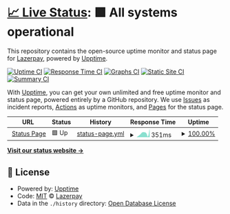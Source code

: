 # [📈 Live Status](https://status.lazerpay.finance): <!--live status--> **🟩 All systems operational**

This repository contains the open-source uptime monitor and status page for [Lazerpay](https://www.lazerpay.finance/), powered by [Upptime](https://github.com/upptime/upptime).

[![Uptime CI](https://github.com/LazerPay-Finance/lazerpay-status/workflows/Uptime%20CI/badge.svg)](https://github.com/LazerPay-Finance/lazerpay-status/actions?query=workflow%3A%22Uptime+CI%22)
[![Response Time CI](https://github.com/LazerPay-Finance/lazerpay-status/workflows/Response%20Time%20CI/badge.svg)](https://github.com/LazerPay-Finance/lazerpay-status/actions?query=workflow%3A%22Response+Time+CI%22)
[![Graphs CI](https://github.com/LazerPay-Finance/lazerpay-status/workflows/Graphs%20CI/badge.svg)](https://github.com/LazerPay-Finance/lazerpay-status/actions?query=workflow%3A%22Graphs+CI%22)
[![Static Site CI](https://github.com/LazerPay-Finance/lazerpay-status/workflows/Static%20Site%20CI/badge.svg)](https://github.com/LazerPay-Finance/lazerpay-status/actions?query=workflow%3A%22Static+Site+CI%22)
[![Summary CI](https://github.com/LazerPay-Finance/lazerpay-status/workflows/Summary%20CI/badge.svg)](https://github.com/LazerPay-Finance/lazerpay-status/actions?query=workflow%3A%22Summary+CI%22)

With [Upptime](https://upptime.js.org), you can get your own unlimited and free uptime monitor and status page, powered entirely by a GitHub repository. We use [Issues](https://github.com/LazerPay-Finance/lazerpay-status/issues) as incident reports, [Actions](https://github.com/LazerPay-Finance/lazerpay-status/actions) as uptime monitors, and [Pages](https://status.lazerpay.finance) for the status page.

<!--start: status pages-->
<!-- This summary is generated by Upptime (https://github.com/upptime/upptime) -->
<!-- Do not edit this manually, your changes will be overwritten -->
<!-- prettier-ignore -->
| URL | Status | History | Response Time | Uptime |
| --- | ------ | ------- | ------------- | ------ |
| <img alt="" src="https://lazerpay.finance/images/favicon.svg" height="13"> [Status Page](https://status.lazerpay.finance) | 🟩 Up | [status-page.yml](https://github.com/LazerpayHQ/lazerpay-status/commits/HEAD/history/status-page.yml) | <details><summary><img alt="Response time graph" src="./graphs/status-page/response-time-week.png" height="20"> 351ms</summary><br><a href="https://status.lazerpay.finance/history/status-page"><img alt="Response time 457" src="https://img.shields.io/endpoint?url=https%3A%2F%2Fraw.githubusercontent.com%2FLazerpayHQ%2Flazerpay-status%2FHEAD%2Fapi%2Fstatus-page%2Fresponse-time.json"></a><br><a href="https://status.lazerpay.finance/history/status-page"><img alt="24-hour response time 740" src="https://img.shields.io/endpoint?url=https%3A%2F%2Fraw.githubusercontent.com%2FLazerpayHQ%2Flazerpay-status%2FHEAD%2Fapi%2Fstatus-page%2Fresponse-time-day.json"></a><br><a href="https://status.lazerpay.finance/history/status-page"><img alt="7-day response time 351" src="https://img.shields.io/endpoint?url=https%3A%2F%2Fraw.githubusercontent.com%2FLazerpayHQ%2Flazerpay-status%2FHEAD%2Fapi%2Fstatus-page%2Fresponse-time-week.json"></a><br><a href="https://status.lazerpay.finance/history/status-page"><img alt="30-day response time 365" src="https://img.shields.io/endpoint?url=https%3A%2F%2Fraw.githubusercontent.com%2FLazerpayHQ%2Flazerpay-status%2FHEAD%2Fapi%2Fstatus-page%2Fresponse-time-month.json"></a><br><a href="https://status.lazerpay.finance/history/status-page"><img alt="1-year response time 336" src="https://img.shields.io/endpoint?url=https%3A%2F%2Fraw.githubusercontent.com%2FLazerpayHQ%2Flazerpay-status%2FHEAD%2Fapi%2Fstatus-page%2Fresponse-time-year.json"></a></details> | <details><summary><a href="https://status.lazerpay.finance/history/status-page">100.00%</a></summary><a href="https://status.lazerpay.finance/history/status-page"><img alt="All-time uptime 94.55%" src="https://img.shields.io/endpoint?url=https%3A%2F%2Fraw.githubusercontent.com%2FLazerpayHQ%2Flazerpay-status%2FHEAD%2Fapi%2Fstatus-page%2Fuptime.json"></a><br><a href="https://status.lazerpay.finance/history/status-page"><img alt="24-hour uptime 100.00%" src="https://img.shields.io/endpoint?url=https%3A%2F%2Fraw.githubusercontent.com%2FLazerpayHQ%2Flazerpay-status%2FHEAD%2Fapi%2Fstatus-page%2Fuptime-day.json"></a><br><a href="https://status.lazerpay.finance/history/status-page"><img alt="7-day uptime 100.00%" src="https://img.shields.io/endpoint?url=https%3A%2F%2Fraw.githubusercontent.com%2FLazerpayHQ%2Flazerpay-status%2FHEAD%2Fapi%2Fstatus-page%2Fuptime-week.json"></a><br><a href="https://status.lazerpay.finance/history/status-page"><img alt="30-day uptime 100.00%" src="https://img.shields.io/endpoint?url=https%3A%2F%2Fraw.githubusercontent.com%2FLazerpayHQ%2Flazerpay-status%2FHEAD%2Fapi%2Fstatus-page%2Fuptime-month.json"></a><br><a href="https://status.lazerpay.finance/history/status-page"><img alt="1-year uptime 88.90%" src="https://img.shields.io/endpoint?url=https%3A%2F%2Fraw.githubusercontent.com%2FLazerpayHQ%2Flazerpay-status%2FHEAD%2Fapi%2Fstatus-page%2Fuptime-year.json"></a></details>

<!--end: status pages-->

[**Visit our status website →**](https://status.lazerpay.finance)

## 📄 License

- Powered by: [Upptime](https://github.com/upptime/upptime)
- Code: [MIT](./LICENSE) © [Lazerpay](https://www.lazerpay.finance/)
- Data in the `./history` directory: [Open Database License](https://opendatacommons.org/licenses/odbl/1-0/)
